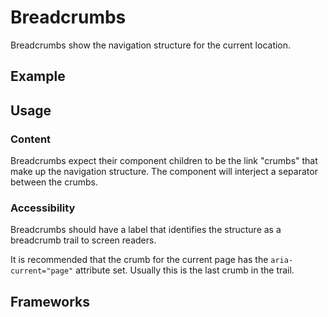 <script setup>
  import Vue from './vue.md';
  import Elements from './elements.md';
  import React from './react.md';
</script>

# Breadcrumbs

Breadcrumbs show the navigation structure for the current location.

<components-status react='released' vue='released' elements='released' />

## Example

<breadcrumbs-example />

## Usage

### Content
Breadcrumbs expect their component children to be the link "crumbs" that make up the navigation structure.
The component will interject a separator between the crumbs.

<component-design-guidelines name="Warp - Components / Breadcrumbs" link="https://www.figma.com/file/nkiRpuVu6XRfvY96BA80H8/Components-overview?type=design&node-id=17-139&mode=design" />

### Accessibility
Breadcrumbs should have a label that identifies the structure as a breadcrumb trail to screen readers.

It is recommended that the crumb for the current page has the `aria-current="page"` attribute set.
Usually this is the last crumb in the  trail.

<component-questions />

## Frameworks

<tabs-content> 
  <template #react>
    <react />
  </template>
  <template #vue>
    <vue />
  </template>
  <template #elements>
    <elements />
  </template>
</tabs-content>
